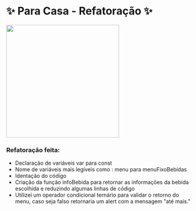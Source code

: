 # ✨ Para Casa - Refatoração ✨

<img src="https://media4.giphy.com/media/scZPhLqaVOM1qG4lT9/giphy.gif?cid=ecf05e47hh576iukezce7cy7ulaw982d42dskhob4hoos5vq&rid=giphy.gif&ct=g" width="300px">

### Refatoração feita:
- Declaração de variáveis var para const
- Nome de variáveis mais legíveis como : menu para menuFixoBebidas
- Identação do código
- Criação da função infoBebida para retornar as informações da bebida escolhida e reduzindo algumas linhas de código
- Utilizei um operador condicional ternário para validar o retorno do menu, caso seja falso retornaria um alert com a mensagem "até mais."